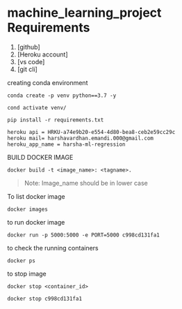# machine_learning_project Requirements

1. [github]
2. [Heroku account]
3. [vs code]
4. [git cli]


creating conda environment
```
conda create -p venv python==3.7 -y
```

```
cond activate venv/
```

```
pip install -r requirements.txt
```


```
heroku api = HRKU-a74e9b20-e554-4d80-bea8-ceb2e59cc29c
heroku mail= harshavardhan.emandi.000@gmail.com
heroku_app_name = harsha-ml-regression
```

BUILD DOCKER IMAGE

```
docker build -t <image_name>: <tagname>.
```

>Note: Image_name should be in lower case


To list docker image
```
docker images
```

to run docker image
```
docker run -p 5000:5000 -e PORT=5000 c998cd131fa1
```
to check the running containers
```
docker ps
```
to stop image 
```
docker stop <container_id>

docker stop c998cd131fa1
```